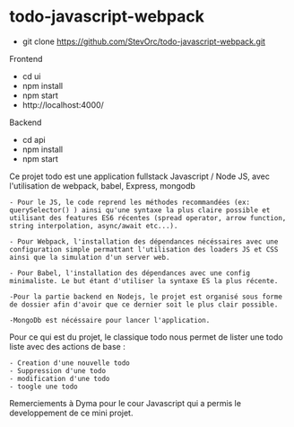 # todo-javascript-webpack

- git clone https://github.com/StevOrc/todo-javascript-webpack.git

Frontend
- cd ui
- npm install
- npm start
- http://localhost:4000/

Backend
- cd api
- npm install
- npm start

Ce projet todo est une application fullstack Javascript / Node JS, avec l'utilisation de webpack, babel, Express, mongodb

    - Pour le JS, le code reprend les méthodes recommandées (ex: querySelector() ) ainsi qu'une syntaxe la plus claire possible et
    utilisant des features ES6 récentes (spread operator, arrow function, string interpolation, async/await etc...).
    
    - Pour Webpack, l'installation des dépendances nécéssaires avec une configuration simple permattant l'utilisation des loaders JS et CSS ainsi que la simulation d'un server web.
    
    - Pour Babel, l'installation des dépendances avec une config minimaliste. Le but étant d'utiliser la syntaxe ES la plus récente.
    
    -Pour la partie backend en Nodejs, le projet est organisé sous forme de dossier afin d'avoir que ce dernier soit le plus clair possible.
    
    -MongoDb est nécéssaire pour lancer l'application.
    
Pour ce qui est du projet, le classique todo nous permet de lister une todo liste avec des actions de base :
 
    - Creation d'une nouvelle todo
    - Suppression d'une todo
    - modification d'une todo
    - toogle une todo
    
Remerciements à Dyma pour le cour Javascript qui a permis le developpement de ce mini projet.
